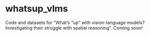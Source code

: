 # whatsup_vlms
Code and datasets for "What’s “up” with vision-language models? Investigating their struggle with spatial reasoning". Coming soon!
